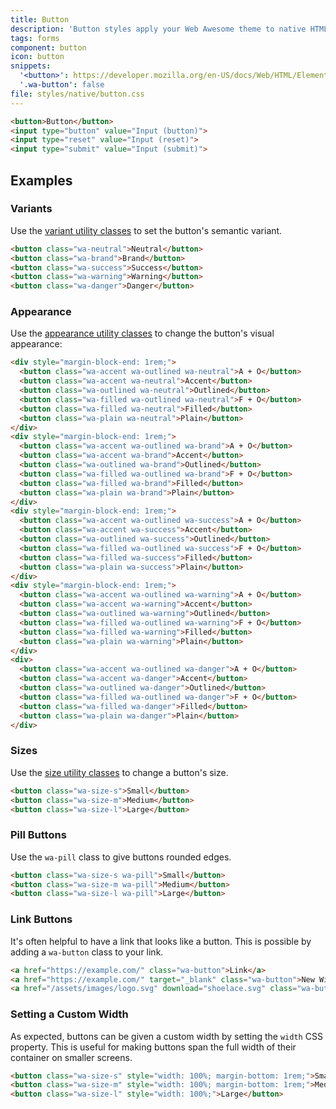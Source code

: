 ```yaml
---
title: Button
description: 'Button styles apply your Web Awesome theme to native HTML buttons. Buttons are activated by users to perform actions, such as submitting a form.'
tags: forms
component: button
icon: button
snippets:
  '<button>': https://developer.mozilla.org/en-US/docs/Web/HTML/Element/button
  '.wa-button': false
file: styles/native/button.css
---
```


```html {.example}
<button>Button</button>
<input type="button" value="Input (button)">
<input type="reset" value="Input (reset)">
<input type="submit" value="Input (submit)">
```

## Examples

### Variants

Use the [variant utility classes](../utilities/color.md) to set the button's semantic variant.

```html {.example}
<button class="wa-neutral">Neutral</button>
<button class="wa-brand">Brand</button>
<button class="wa-success">Success</button>
<button class="wa-warning">Warning</button>
<button class="wa-danger">Danger</button>
```

### Appearance

Use the [appearance utility classes](../utilities/appearance.md) to change the button's visual appearance:

```html {.example}
<div style="margin-block-end: 1rem;">
  <button class="wa-accent wa-outlined wa-neutral">A + O</button>
  <button class="wa-accent wa-neutral">Accent</button>
  <button class="wa-outlined wa-neutral">Outlined</button>
  <button class="wa-filled wa-outlined wa-neutral">F + O</button>
  <button class="wa-filled wa-neutral">Filled</button>
  <button class="wa-plain wa-neutral">Plain</button>
</div>
<div style="margin-block-end: 1rem;">
  <button class="wa-accent wa-outlined wa-brand">A + O</button>
  <button class="wa-accent wa-brand">Accent</button>
  <button class="wa-outlined wa-brand">Outlined</button>
  <button class="wa-filled wa-outlined wa-brand">F + O</button>
  <button class="wa-filled wa-brand">Filled</button>
  <button class="wa-plain wa-brand">Plain</button>
</div>
<div style="margin-block-end: 1rem;">
  <button class="wa-accent wa-outlined wa-success">A + O</button>
  <button class="wa-accent wa-success">Accent</button>
  <button class="wa-outlined wa-success">Outlined</button>
  <button class="wa-filled wa-outlined wa-success">F + O</button>
  <button class="wa-filled wa-success">Filled</button>
  <button class="wa-plain wa-success">Plain</button>
</div>
<div style="margin-block-end: 1rem;">
  <button class="wa-accent wa-outlined wa-warning">A + O</button>
  <button class="wa-accent wa-warning">Accent</button>
  <button class="wa-outlined wa-warning">Outlined</button>
  <button class="wa-filled wa-outlined wa-warning">F + O</button>
  <button class="wa-filled wa-warning">Filled</button>
  <button class="wa-plain wa-warning">Plain</button>
</div>
<div>
  <button class="wa-accent wa-outlined wa-danger">A + O</button>
  <button class="wa-accent wa-danger">Accent</button>
  <button class="wa-outlined wa-danger">Outlined</button>
  <button class="wa-filled wa-outlined wa-danger">F + O</button>
  <button class="wa-filled wa-danger">Filled</button>
  <button class="wa-plain wa-danger">Plain</button>
</div>
```

### Sizes

Use the [size utility classes](../utilities/size.md) to change a button's size.

```html {.example}
<button class="wa-size-s">Small</button>
<button class="wa-size-m">Medium</button>
<button class="wa-size-l">Large</button>
```

### Pill Buttons

Use the `wa-pill` class to give buttons rounded edges.

```html {.example}
<button class="wa-size-s wa-pill">Small</button>
<button class="wa-size-m wa-pill">Medium</button>
<button class="wa-size-l wa-pill">Large</button>
```

### Link Buttons

It's often helpful to have a link that looks like a button.
This is possible by adding a `wa-button` class to your link.

```html {.example}
<a href="https://example.com/" class="wa-button">Link</a>
<a href="https://example.com/" target="_blank" class="wa-button">New Window</a>
<a href="/assets/images/logo.svg" download="shoelace.svg" class="wa-button">Download</a>
```

### Setting a Custom Width

As expected, buttons can be given a custom width by setting the `width` CSS property. This is useful for making buttons span the full width of their container on smaller screens.

```html {.example}
<button class="wa-size-s" style="width: 100%; margin-bottom: 1rem;">Small</button>
<button class="wa-size-m" style="width: 100%; margin-bottom: 1rem;">Medium</button>
<button class="wa-size-l" style="width: 100%;">Large</button>
```
<!--

### Loading

Use the `loading` attribute to make a button busy. The width will remain the same as before, preventing adjacent elements from moving around.

```html {.example}
<button class="wa-brand" loading>Brand</button>
<button class="wa-success" loading>Success</button>
<button class="wa-neutral" loading>Neutral</button>
<button class="wa-warning" loading>Warning</button>
<button class="wa-danger" loading>Danger</button>
```

### Disabled

Use the `disabled` attribute to disable a button.

```html {.example}
<button class="wa-brand" disabled>Brand</button>
<button class="wa-success" disabled>Success</button>
<button class="wa-neutral" disabled>Neutral</button>
<button class="wa-warning" disabled>Warning</button>
``` -->
